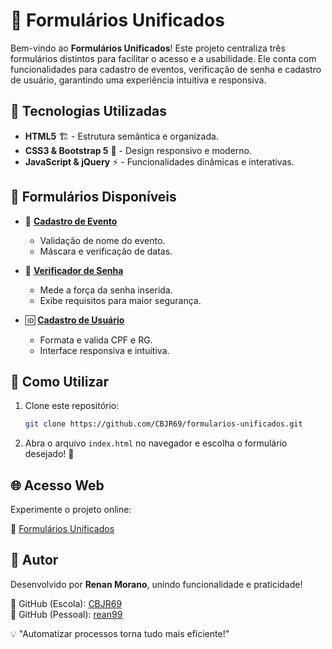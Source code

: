 # 📝 Formulários Unificados

Bem-vindo ao **Formulários Unificados**! Este projeto centraliza três formulários distintos para facilitar o acesso e a usabilidade. Ele conta com funcionalidades para cadastro de eventos, verificação de senha e cadastro de usuário, garantindo uma experiência intuitiva e responsiva.

## 🚀 Tecnologias Utilizadas

- **HTML5** 🏗️ - Estrutura semântica e organizada.
- **CSS3 & Bootstrap 5** 🎨 - Design responsivo e moderno.
- **JavaScript & jQuery** ⚡ - Funcionalidades dinâmicas e interativas.

## 🔗 Formulários Disponíveis

- 📅 **[Cadastro de Evento](form_validacaobasica.html)**  
  - Validação de nome do evento.
  - Máscara e verificação de datas.

- 🔐 **[Verificador de Senha](form_mascarasenha.html)**  
  - Mede a força da senha inserida.
  - Exibe requisitos para maior segurança.

- 🆔 **[Cadastro de Usuário](form_masccontex.html)**  
  - Formata e valida CPF e RG.
  - Interface responsiva e intuitiva.

## 📌 Como Utilizar

1. Clone este repositório:
   ```bash
   git clone https://github.com/CBJR69/formularios-unificados.git
   ```
2. Abra o arquivo `index.html` no navegador e escolha o formulário desejado! 🚀

## 🌐 Acesso Web

Experimente o projeto online:

🔗 [Formulários Unificados](https://formularios-unificados.netlify.app/)

## 👤 Autor

Desenvolvido por **Renan Morano**, unindo funcionalidade e praticidade!

🔗 GitHub (Escola): [CBJR69](https://github.com/CBJR69)  
🔗 GitHub (Pessoal): [rean99](https://github.com/rean99)  

💡 "Automatizar processos torna tudo mais eficiente!"

